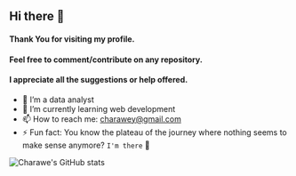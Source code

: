 ## Hi there 👋

#### Thank You for visiting my profile.
#### Feel free to comment/contribute on any repository.
#### I appreciate all the suggestions or help offered.

- 🔭 I’m a data analyst
- 🌱 I’m currently learning web development 
- 📫 How to reach me: charawey@gmail.com
- ⚡ Fun fact: You know the plateau of the journey where nothing seems to make sense anymore? `I'm there` :grimacing: 

![Charawe's GitHub stats](https://github-readme-stats.vercel.app/api?username=Charawey-X&show_icons=true&theme=merko&hide=stars)
